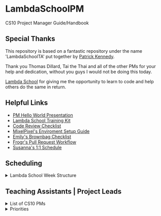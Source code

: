 # LambdaSchoolPM
CS10 Project Manager Guide/Handbook

## Special Thanks
This repository is based on a fantastic repository under the name 'LambdaSchoolTA' put together by [Patrick Kennedy](https://github.com/mixelPixel/LambdaSchoolTA).

Thank you Thomas Dillard, Tai the Thai and all of the other PMs for your help and dedication, without you guys I would not be doing this today.

[Lambda School](https://github.com/LambdaSchool) for giving me the opportunity to learn to code and help others do the same in return.

## Helpful Links
 - [PM Hello World Presentation](https://docs.google.com/presentation/d/1bSwCrfVGVd8AsFbk2Wyhzt0pqDhdBsKhQspCizGrnRk/edit?usp=sharing)
 - [Lambda School Training Kit](https://tk.lambdaschool.com/cs-master)
 - [Code Review Checklist](https://github.com/LambdaSchool/Code-Review-Checklist)
 - [MixelPixel's Enviroment Setup Guide](https://github.com/mixelpixel/Getting-Started)
 - [Emily's Brownbag Checklist](/extras/BrownBags.md)
 - [Frogr's Pull Request Workflow](https://github.com/frogr/Pull-Request-Workflow)
 - [Susanna's 1:1 Schedule](https://docs.google.com/forms/d/1QkRXRaznG5_qGtk3SsGgeh4L4Gcy_IIo_fHUI7xUlEc/edit)

## Scheduling
<details>
  <summary>Lambda School Week Structure</summary>
  <p>

  [Lambda School Sprint Structure](https://docs.google.com/spreadsheets/d/1m83sq7Td5jpJ0XQUTwN7dJKhBHvIUppyHGIQ58pVQl4/edit?usp=sharing)

  ![Lambda School Sprint Structure Image](images/schedule.jpg?raw=true)

  </p>
</details>

## Teaching Assistants | Project Leads
<details>
  <summary>List of CS10 PMs</summary>
  <p>
    Moises Dobarganes - Section Lead<br/>
    Aaron Wilder<br/>
    Anderson Lavor<br/>
    Csaba Balogh<br/>
    Dre’Sean Williams<br/>
    Ellen Nitchals<br/>
    Guy Ross<br/>
    Jackee Rohrich<br/>
    Jason Metten<br/>
    Jeffrey A Schock<br/>
    Mark Marchant<br/>
    Nicole Phillips<br/>
    Ting Wang<br/>
  </p>
</details>
<details>
  <summary>Priorities</summary>

  <p>
 
  ##If you're clocked in, code review is the top priority.
    
  In-depth code reviews have the most impact.

  Code reviews should be done during morning instruction. The emphasis should be on current PR's, not past ones.

  The Queue should be covered in the afternoon.
  
  </p>
  
</details>
